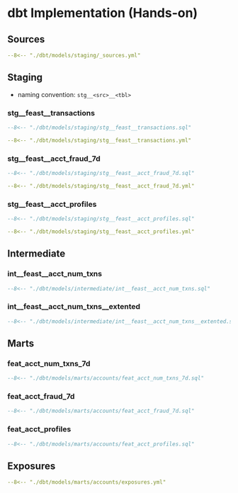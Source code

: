 # dbt Implementation (Hands-on)

## Sources

```yaml title="_sources.yml"
--8<-- "./dbt/models/staging/_sources.yml"
```

## Staging

- naming convention: `stg__<src>__<tbl>`

### stg__feast__transactions

```sql title="stg__feast__transactions.sql"
--8<-- "./dbt/models/staging/stg__feast__transactions.sql"
```

```yaml title="stg__feast__transactions.yml"
--8<-- "./dbt/models/staging/stg__feast__transactions.yml"
```

### stg__feast__acct_fraud_7d

```sql title="stg__feast__acct_fraud_7d.sql"
--8<-- "./dbt/models/staging/stg__feast__acct_fraud_7d.sql"
```

```yaml title="stg__feast__acct_fraud_7d.yml"
--8<-- "./dbt/models/staging/stg__feast__acct_fraud_7d.yml"
```

### stg__feast__acct_profiles

```sql title="stg__feast__acct_profiles.sql"
--8<-- "./dbt/models/staging/stg__feast__acct_profiles.sql"
```

```yaml title="stg__feast__acct_profiles.yml"
--8<-- "./dbt/models/staging/stg__feast__acct_profiles.yml"
```


## Intermediate

### int__feast__acct_num_txns

```sql title="int__feast__acct_num_txns.sql"
--8<-- "./dbt/models/intermediate/int__feast__acct_num_txns.sql"
```

### int__feast__acct_num_txns__extented

```sql title="int__feast__acct_num_txns__extented.sql"
--8<-- "./dbt/models/intermediate/int__feast__acct_num_txns__extented.sql"
```


## Marts

### feat_acct_num_txns_7d

```sql title="feat_acct_num_txns_7d.sql"
--8<-- "./dbt/models/marts/accounts/feat_acct_num_txns_7d.sql"
```

### feat_acct_fraud_7d

```sql title="feat_acct_fraud_7d.sql"
--8<-- "./dbt/models/marts/accounts/feat_acct_fraud_7d.sql"
```

### feat_acct_profiles

```sql title="feat_acct_profiles.sql"
--8<-- "./dbt/models/marts/accounts/feat_acct_profiles.sql"
```

## Exposures

```yaml title="exposures.yml"
--8<-- "./dbt/models/marts/accounts/exposures.yml"
```
